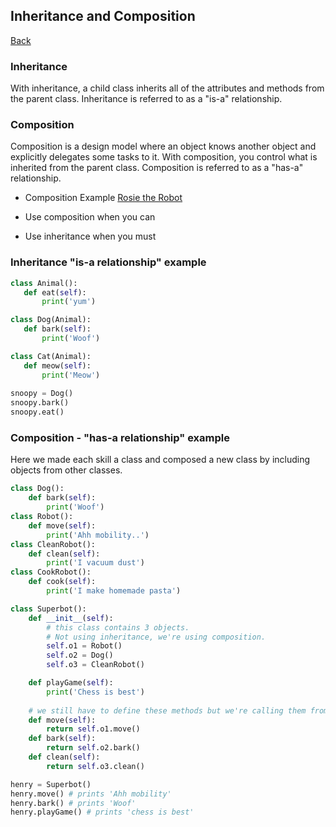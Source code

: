 ## Inheritance and Composition
<a href="python">Back</a>

### Inheritance
With inheritance, a child class inherits all of the attributes and methods from the parent class. Inheritance is referred to as a "is-a" relationship.

### Composition
Composition is a design model where an object knows another object and explicitly delegates some tasks to it. With composition, you control what is inherited from the parent class. Composition is referred to as a "has-a" relationship.

- Composition Example <a href="https://trinket.io/python/4bf9efdc84?showInstructions=true" target="_blank">Rosie the Robot</a>

- Use composition when you can
- Use inheritance when you must

### Inheritance "is-a relationship" example
 ```python
class Animal():
    def eat(self):
        print('yum')

class Dog(Animal):
    def bark(self):
        print('Woof')

class Cat(Animal):
    def meow(self):
        print('Meow')
    
snoopy = Dog()
snoopy.bark()
snoopy.eat()
```

### Composition - "has-a relationship" example
Here we made each skill a class and composed a new class by including objects from other classes.

```python
class Dog():
    def bark(self):
        print('Woof')
class Robot():
    def move(self):
        print('Ahh mobility..')
class CleanRobot():
    def clean(self):
        print('I vacuum dust')
class CookRobot():
    def cook(self):
        print('I make homemade pasta')

class Superbot():
    def __init__(self):
        # this class contains 3 objects.
        # Not using inheritance, we're using composition.
        self.o1 = Robot()
        self.o2 = Dog()
        self.o3 = CleanRobot()

    def playGame(self):
        print('Chess is best')
    
    # we still have to define these methods but we're calling them from the classes
    def move(self):
        return self.o1.move() 
    def bark(self):
        return self.o2.bark()
    def clean(self):
        return self.o3.clean()

henry = Superbot()
henry.move() # prints 'Ahh mobility'
henry.bark() # prints 'Woof'
henry.playGame() # prints 'chess is best'
```